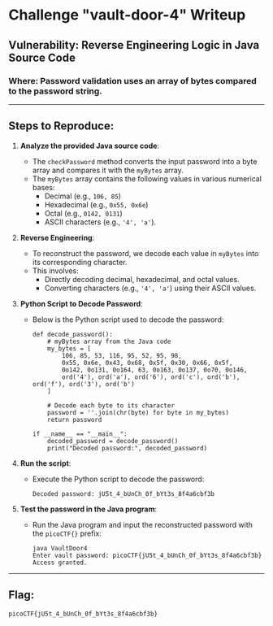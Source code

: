 # Challenge "vault-door-4" Writeup

## Vulnerability: Reverse Engineering Logic in Java Source Code

### Where: Password validation uses an array of bytes compared to the password string.

---

## Steps to Reproduce:

1. **Analyze the provided Java source code**:
   - The `checkPassword` method converts the input password into a byte array and compares it with the `myBytes` array.
   - The `myBytes` array contains the following values in various numerical bases:
     - Decimal (e.g., `106, 85`)
     - Hexadecimal (e.g., `0x55, 0x6e`)
     - Octal (e.g., `0142, 0131`)
     - ASCII characters (e.g., `'4', 'a'`).

2. **Reverse Engineering**:
   - To reconstruct the password, we decode each value in `myBytes` into its corresponding character.
   - This involves:
     - Directly decoding decimal, hexadecimal, and octal values.
     - Converting characters (e.g., `'4', 'a'`) using their ASCII values.

3. **Python Script to Decode Password**:
   - Below is the Python script used to decode the password:
     ```
     def decode_password():
         # myBytes array from the Java code
         my_bytes = [
             106, 85, 53, 116, 95, 52, 95, 98,
             0x55, 0x6e, 0x43, 0x68, 0x5f, 0x30, 0x66, 0x5f,
             0o142, 0o131, 0o164, 63, 0o163, 0o137, 0o70, 0o146,
             ord('4'), ord('a'), ord('6'), ord('c'), ord('b'), ord('f'), ord('3'), ord('b')
         ]
         
         # Decode each byte to its character
         password = ''.join(chr(byte) for byte in my_bytes)
         return password

     if __name__ == "__main__":
         decoded_password = decode_password()
         print("Decoded password:", decoded_password)
     ```

4. **Run the script**:
   - Execute the Python script to decode the password:
     ```
     Decoded password: jU5t_4_bUnCh_0f_bYt3s_8f4a6cbf3b
     ```

5. **Test the password in the Java program**:
   - Run the Java program and input the reconstructed password with the `picoCTF{}` prefix:
     ```
     java VaultDoor4
     Enter vault password: picoCTF{jU5t_4_bUnCh_0f_bYt3s_8f4a6cbf3b}
     Access granted.
     ```

---

## Flag:

```
picoCTF{jU5t_4_bUnCh_0f_bYt3s_8f4a6cbf3b}
```
